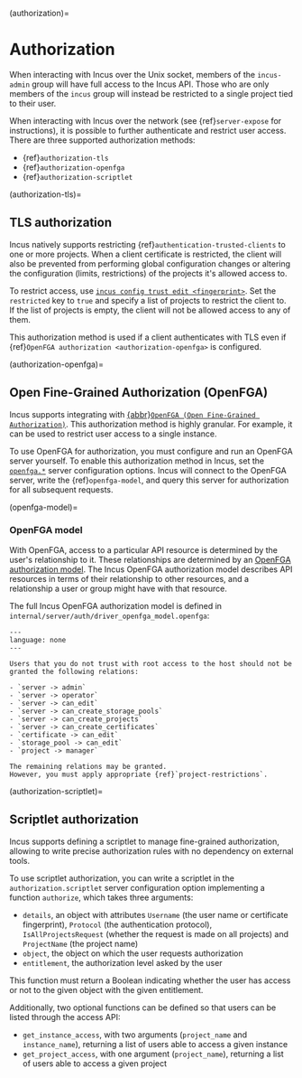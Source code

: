 (authorization)=
# Authorization

When interacting with Incus over the Unix socket, members of the `incus-admin` group will have full access to the Incus API.
Those who are only members of the `incus` group will instead be restricted to a single project tied to their user.

When interacting with Incus over the network (see {ref}`server-expose` for instructions), it is possible to further authenticate and restrict user access.
There are three supported authorization methods:

- {ref}`authorization-tls`
- {ref}`authorization-openfga`
- {ref}`authorization-scriptlet`

(authorization-tls)=
## TLS authorization

Incus natively supports restricting {ref}`authentication-trusted-clients` to one or more projects.
When a client certificate is restricted, the client will also be prevented from performing global configuration changes or altering the configuration (limits, restrictions) of the projects it's allowed access to.

To restrict access, use [`incus config trust edit <fingerprint>`](incus_config_trust_edit.md).
Set the `restricted` key to `true` and specify a list of projects to restrict the client to.
If the list of projects is empty, the client will not be allowed access to any of them.

This authorization method is used if a client authenticates with TLS even if {ref}`OpenFGA authorization <authorization-openfga>` is configured.

(authorization-openfga)=
## Open Fine-Grained Authorization (OpenFGA)

Incus supports integrating with [{abbr}`OpenFGA (Open Fine-Grained Authorization)`](https://openfga.dev).
This authorization method is highly granular.
For example, it can be used to restrict user access to a single instance.

To use OpenFGA for authorization, you must configure and run an OpenFGA server yourself.
To enable this authorization method in Incus, set the [`openfga.*`](server-options-openfga) server configuration options.
Incus will connect to the OpenFGA server, write the {ref}`openfga-model`, and query this server for authorization for all subsequent requests.

(openfga-model)=
### OpenFGA model

With OpenFGA, access to a particular API resource is determined by the user's relationship to it.
These relationships are determined by an [OpenFGA authorization model](https://openfga.dev/docs/concepts#what-is-an-authorization-model).
The Incus OpenFGA authorization model describes API resources in terms of their relationship to other resources, and a relationship a user or group might have with that resource.

The full Incus OpenFGA authorization model is defined in `internal/server/auth/driver_openfga_model.openfga`:

```{literalinclude} ../internal/server/auth/driver_openfga_model.openfga
---
language: none
---
```

```{important}
Users that you do not trust with root access to the host should not be granted the following relations:

- `server -> admin`
- `server -> operator`
- `server -> can_edit`
- `server -> can_create_storage_pools`
- `server -> can_create_projects`
- `server -> can_create_certificates`
- `certificate -> can_edit`
- `storage_pool -> can_edit`
- `project -> manager`

The remaining relations may be granted.
However, you must apply appropriate {ref}`project-restrictions`.
```

(authorization-scriptlet)=
## Scriptlet authorization

Incus supports defining a scriptlet to manage fine-grained authorization, allowing to write precise authorization rules with no dependency on external tools.

To use scriptlet authorization, you can write a scriptlet in the `authorization.scriptlet` server configuration option implementing a function `authorize`, which takes three arguments:

- `details`, an object with attributes `Username` (the user name or certificate fingerprint), `Protocol` (the authentication protocol), `IsAllProjectsRequest` (whether the request is made on all projects) and `ProjectName` (the project name)
- `object`, the object on which the user requests authorization
- `entitlement`, the authorization level asked by the user

This function must return a Boolean indicating whether the user has access or not to the given object with the given entitlement.

Additionally, two optional functions can be defined so that users can be listed through the access API:

- `get_instance_access`, with two arguments (`project_name` and `instance_name`), returning a list of users able to access a given instance
- `get_project_access`, with one argument (`project_name`), returning a list of users able to access a given project

